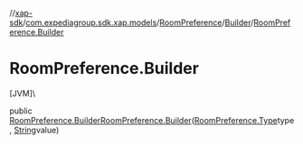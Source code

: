 //[xap-sdk](../../../../index.md)/[com.expediagroup.sdk.xap.models](../../index.md)/[RoomPreference](../index.md)/[Builder](index.md)/[RoomPreference.Builder](-room-preference.-builder.md)

# RoomPreference.Builder

[JVM]\

public [RoomPreference.Builder](index.md)[RoomPreference.Builder](-room-preference.-builder.md)([RoomPreference.Type](../-type/index.md)type, [String](https://docs.oracle.com/javase/8/docs/api/java/lang/String.html)value)
